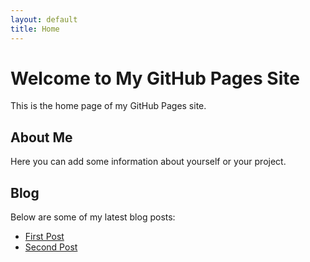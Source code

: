 ```yaml
---
layout: default
title: Home
---
```


# Welcome to My GitHub Pages Site

This is the home page of my GitHub Pages site.

## About Me

Here you can add some information about yourself or your project.

## Blog

Below are some of my latest blog posts:

- [First Post](first-post.md)
- [Second Post](second-post.md)
